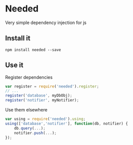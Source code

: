 # Needed
Very simple dependency injection for js

## Install it
`npm install needed --save`

## Use it
Register dependencies
```javascript
var register = require('needed').register;
// ...
register('database', myDbObj);
register('notifier', myNotifier);
```
Use them elsewhere
```javascript
var using = require('needed').using;
using(['database','notifier'], function(db, notifier) {
    db.query(...);
    notifier.push(...);
});
```